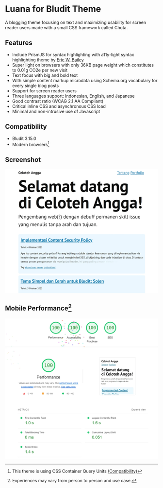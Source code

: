 # Luana for Bludit Theme

A blogging theme focusing on text and maximizing usability for screen reader users made with a small CSS framework called Chota.

## Features

- Include PrismJS for syntax highlighting with a11y-light syntax highlighting theme by [Eric W. Bailey](https://github.com/ericwbailey/a11y-syntax-highlighting)
- Super light on browsers with only 36KB page weight which constitutes to 0.01g CO2e per new visit
- Text focus with big and bold text
- With simple content markup microdata using Schema.org vocabulary for every single blog posts
- Support for screen reader users
- Three languages support: Indonesian, English, and Japanese
- Good contrast ratio (WCAG 2.1 AA Compliant)
- Critical inline CSS and asynchronous CSS load
- Minimal and non-intrusive use of Javascript

## Compatibility

- Bludit 3.15.0
- Modern browsers[^1]

## Screenshot

![Luana theme for bludit screenshot showing its main page with several articles listed and a sidebar](luanascreenshot.webp)

## Mobile Performance[^2]

![Luana theme performance on PageSpeed for mobile mode showing all 100 for Performance, Accessibility, Best Practice, and SEO](luanapagespeed.webp)

[^1]: This theme is using CSS Container Query Units [(Compatibility)](https://caniuse.com/css-container-query-units)
[^2]: Experiences may vary from person to person and use case.